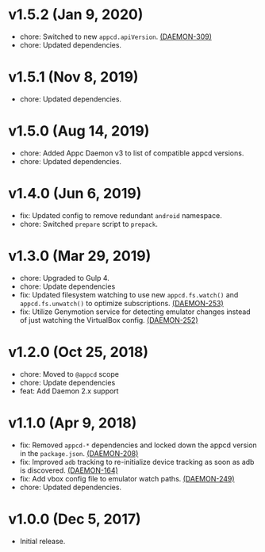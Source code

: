 # v1.5.2 (Jan 9, 2020)

 * chore: Switched to new `appcd.apiVersion`.
   [(DAEMON-309)](https://jira.appcelerator.org/browse/DAEMON-309)
 * chore: Updated dependencies.

# v1.5.1 (Nov 8, 2019)

 * chore: Updated dependencies.

# v1.5.0 (Aug 14, 2019)

 * chore: Added Appc Daemon v3 to list of compatible appcd versions.
 * chore: Updated dependencies.

# v1.4.0 (Jun 6, 2019)

 * fix: Updated config to remove redundant `android` namespace.
 * chore: Switched `prepare` script to `prepack`.

# v1.3.0 (Mar 29, 2019)

 * chore: Upgraded to Gulp 4.
 * chore: Update dependencies
 * fix: Updated filesystem watching to use new `appcd.fs.watch()` and `appcd.fs.unwatch()` to
   optimize subscriptions. [(DAEMON-253)](https://jira.appcelerator.org/browse/DAEMON-253)
 * fix: Utilize Genymotion service for detecting emulator changes instead of just watching the
   VirtualBox config. [(DAEMON-252)](https://jira.appcelerator.org/browse/DAEMON-252)

# v1.2.0 (Oct 25, 2018)

 * chore: Moved to `@appcd` scope
 * chore: Update dependencies
 * feat: Add Daemon 2.x support

# v1.1.0 (Apr 9, 2018)

 * fix: Removed `appcd-*` dependencies and locked down the appcd version in the `package.json`.
   [(DAEMON-208)](https://jira.appcelerator.org/browse/DAEMON-208)
 * fix: Improved `adb` tracking to re-initialize device tracking as soon as adb is discovered.
   [(DAEMON-164)](https://jira.appcelerator.org/browse/DAEMON-164)
 * fix: Add vbox config file to emulator watch paths.
   [(DAEMON-249)](https://jira.appcelerator.org/browse/DAEMON-249)
 * chore: Updated dependencies.

# v1.0.0 (Dec 5, 2017)

 * Initial release.
